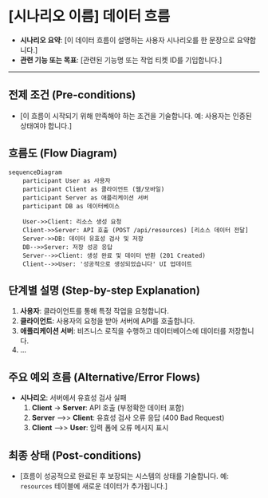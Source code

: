 # [시나리오 이름] 데이터 흐름

* **시나리오 요약**: [이 데이터 흐름이 설명하는 사용자 시나리오를 한 문장으로 요약합니다.]
* **관련 기능 또는 목표**: [관련된 기능명 또는 작업 티켓 ID를 기입합니다.]

---

## 전제 조건 (Pre-conditions)

* [이 흐름이 시작되기 위해 만족해야 하는 조건을 기술합니다. 예: 사용자는 인증된 상태여야 합니다.]

## 흐름도 (Flow Diagram)

```mermaid
sequenceDiagram
    participant User as 사용자
    participant Client as 클라이언트 (웹/모바일)
    participant Server as 애플리케이션 서버
    participant DB as 데이터베이스

    User->>Client: 리소스 생성 요청
    Client->>Server: API 호출 (POST /api/resources) [리소스 데이터 전달]
    Server->>DB: 데이터 유효성 검사 및 저장
    DB-->>Server: 저장 성공 응답
    Server-->>Client: 생성 완료 및 데이터 반환 (201 Created)
    Client-->>User: '성공적으로 생성되었습니다' UI 업데이트
```

## 단계별 설명 (Step-by-step Explanation)

1. **사용자**: 클라이언트를 통해 특정 작업을 요청합니다.
2. **클라이언트**: 사용자의 요청을 받아 서버에 API를 호출합니다.
3. **애플리케이션 서버**: 비즈니스 로직을 수행하고 데이터베이스에 데이터를 저장합니다.
4. ...

## 주요 예외 흐름 (Alternative/Error Flows)

* **시나리오**: 서버에서 유효성 검사 실패
    1. **Client** -> **Server**: API 호출 (부정확한 데이터 포함)
    2. **Server** -->> **Client**: 유효성 검사 오류 응답 (400 Bad Request)
    3. **Client** -->> **User**: 입력 폼에 오류 메시지 표시

## 최종 상태 (Post-conditions)

* [흐름이 성공적으로 완료된 후 보장되는 시스템의 상태를 기술합니다. 예: `resources` 테이블에 새로운 데이터가 추가됩니다.]
